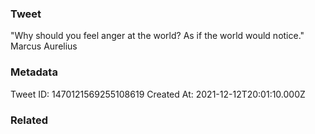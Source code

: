### Tweet
"Why should you feel anger at the world? As if the world would notice." Marcus Aurelius

### Metadata
Tweet ID: 1470121569255108619
Created At: 2021-12-12T20:01:10.000Z

### Related

